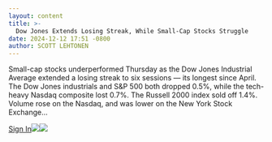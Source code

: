 ```yaml
---
layout: content
title: >-
  Dow Jones Extends Losing Streak, While Small-Cap Stocks Struggle
date: 2024-12-12 17:51 -0800
author: SCOTT LEHTONEN
---
```







Small-cap stocks underperformed Thursday as the Dow Jones Industrial Average extended a losing streak to six sessions — its longest since April. The Dow Jones industrials and S&P 500 both dropped 0.5%, while the tech-heavy Nasdaq composite lost 0.7%. The Russell 2000 index sold off 1.4%. Volume rose on the Nasdaq, and was lower on the New York Stock Exchange…

[Sign In](https://myibd.investors.com/secure/signin.aspx?as=paywall&eurl=https%3A%2F%2Fwww.investors.com%2Fmarket-trend%2Fthe-big-picture%2Fdow-jones-sp500-nasdaq-small-cap-stocks%2F)[![](https://www.investors.com/wp-content/uploads/2018/06/Paywall-Patch_shadow2.png)](http://shop.investors.com/products/offerselection.aspx?cmpn=ICA_N_20INTRO&intcode=paywall%7Chrdpaywall%7Cna%7C2020%7Cna%7Cibdd%7Cna%7C%7C718738&src=APAFBQ)[![](https://www.investors.com/wp-content/uploads/2018/06/Mobile_paywall-1-1.png)](http://shop.investors.com/products/offerselection.aspx?cmpn=ICA_N_20INTRO&intcode=paywall%7Chrdpaywall%7Cna%7C2020%7Cna%7Cibdd%7Cna%7C%7C718738&src=APAFBQ) 

